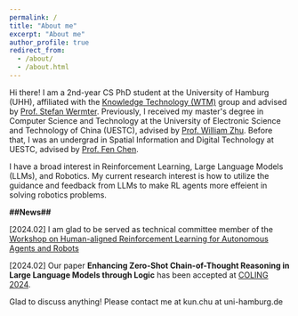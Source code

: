 ```yaml
---
permalink: /
title: "About me"
excerpt: "About me"
author_profile: true
redirect_from: 
  - /about/
  - /about.html
---
```

Hi there! I am a 2nd-year CS PhD student at the University of Hamburg (UHH), affiliated with the [Knowledge Technology (WTM)](https://www.inf.uni-hamburg.de/en/inst/ab/wtm.html) group and advised by [Prof. Stefan Wermter](https://www.inf.uni-hamburg.de/en/inst/ab/wtm/people/wermter.html). Previously, I received my master's degree in Computer Science and Technology at the University of Electronic Science and Technology of China (UESTC), advised by [Prof. William Zhu](https://scholar.google.com/citations?hl=zh-CN&user=GIwXoWAAAAAJ). Before that, I was an undergrad in Spatial Information and Digital Technology at UESTC, advised by [Prof. Fen Chen](https://scholar.google.com/citations?hl=zh-CN&user=U0VZ1IkAAAAJ). 

I have a broad interest in Reinforcement Learning, Large Language Models (LLMs), and Robotics. My current research interest is how to utilize the guidance and feedback from LLMs to make RL agents more effeient in solving robotics problems.

**##News##**

[2024.02] I am glad to be served as technical committee member of the [Workshop on Human-aligned Reinforcement Learning for Autonomous Agents and Robots](https://harlworkshop.github.io/index.html)

[2024.02] Our paper **Enhancing Zero-Shot Chain-of-Thought Reasoning in Large Language Models through Logic** has been accepted at [COLING 2024](https://lrec-coling-2024.org/).

<!-- I mainly engaged in Deep Reinforcement Learning (RL) and Transfer/Lifelong RL during my master’s study. Recently, our manuscript about Lifelong RL is accepted by the 2021 IEEE International Conference on Systems, Man, and Cybernetics (SMC). Currently, I am engaged in the theoretical research for non-model-based, data-driven adaptive optimal control design, which is based on RL theory and ADP. Compared to traditional control methods, learning-based control methods have been attracted extensive attention and can be widely used in practical applications such as robotics and unmanned vehicles. -->
 
<!-- During my studying periods, I have proficiency in programming (Python, Matlab, and C/C++) and Deep Learning frameworks (PyTorch). I reproduced several Deep RL algorithms with PyTorch and Clustering algorithms with Python/Matlab. While practice is driven by theory, I believe problems in practical applications, such as robotics, and unmanned driving, will promote the vigorous development of theory. -->

<!-- My future research plan is mainly about Reinforcement/Robot Learning in the real world, which is challenging and forward-looking. Briefly speaking, how to effectively utilize the previous knowledge when solving new tasks is the main/eternal topic in these fields. As we all know, Deep RL combines DL’s perception ability with the decision-making ability of RL, which is closer to the way of human thinking. Despite the great success of Deep RL, there are still some challenges in the development of RL in the real world, like unavailable reward functions, exploration-exploitation trade-off, unbearable sample complexity, sim-to-real gap, dynamic environments, and so on. At present, the study about that is immature but promising. In addition, with the deepening of research, how to introduce technologies/theories in Machine Learning (like Deep Neural Networks, Computer Vision, Natural Language Processing, Imitation/Representation/Curriculum Learning) to solve Robotic problems in reality, including Grasping/Manipulation/Path planning, etc., is an extremely enlightening perspective. In addition, how to further study RL from the perspective of neuroscience is an inevitable way in the future. -->

Glad to discuss anything! Please contact me at kun.chu at uni-hamburg.de